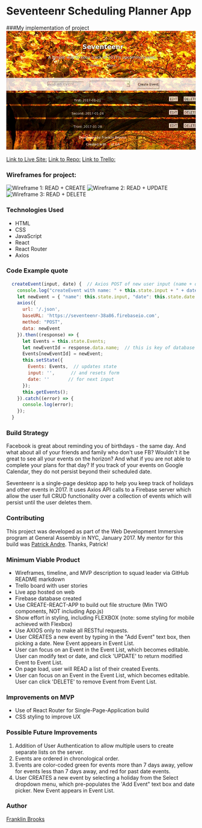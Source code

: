 # Seventeenr Scheduling Planner App

###My implementation of project
  ![Seventeenr Screenshot](https://github.com/franklinbrooks/Seventeenr/blob/master/images/screenshot.png) 

[Link to Live Site:](http://typesetter-sylvia-16076.bitballoon.com/)
[Link to Repo:](https://github.com/franklinbrooks/Seventeenr)
[Link to Trello:](https://trello.com/b/madxhpLU/seventeenr)

### Wireframes for project: 
  ![Wireframe 1: READ + CREATE](https://github.com/franklinbrooks/WDI_HAKUNA_MATATA/blob/master/projects/project2/seventeenr/images/20170113_115557.jpg)
  ![Wireframe 2: READ + UPDATE](https://github.com/franklinbrooks/WDI_HAKUNA_MATATA/blob/master/projects/project2/seventeenr/images/20170113_115612.jpg)
  ![Wireframe 3: READ + DELETE](https://github.com/franklinbrooks/WDI_HAKUNA_MATATA/blob/master/projects/project2/seventeenr/images/20170113_115654.jpg)

### Technologies Used
- HTML
- CSS
- JavaScript
- React
- React Router
- Axios 

### Code Example quote
```javascript
  createEvent(input, date) {  // Axios POST of new user input (name + date)
    console.log("createEvent with name: " + this.state.input + " + date: " + this.state.date);
    let newEvent = { "name": this.state.input, "date": this.state.date };
    axios({
      url: '/.json',
      baseURL: 'https://seventeenr-38a86.firebaseio.com',
      method: "POST",
      data: newEvent
    }).then((response) => {
      let Events = this.state.Events;
      let newEventId = response.data.name;  // this is key of database entry
      Events[newEventId] = newEvent;
      this.setState({
        Events: Events,  // updates state
        input: '',      // and resets form
        date: ''       // for next input
      });
      this.getEvents();
    }).catch((error) => {
      console.log(error);
    });
  }
```` 
### Build Strategy
Facebook is great about reminding you of birthdays - the same day.  And what about all of your friends and family who don't use FB?  Wouldn't it be great to see all your events on the horizon? And what if you are not able to complete your plans for that day? If you track of your events on Google Calendar, they do not persist beyond their scheduled date.

Seventeenr is a single-page desktop app to help you keep track of holidays and other events in 2017. It uses Axios API calls to a Firebase server which allow the user full CRUD functionality over a collection of events which will persist until the user deletes them.

### Contributing
This project was developed as part of the Web Development Immersive program at General Assembly in NYC, January 2017. My mentor for this build was [Patrick Andre](patrick.andre@generalassemb.ly). Thanks, Patrick!

### Minimum Viable Product
- Wireframes, timeline, and MVP description to squad leader via GitHub README markdown
- Trello board with user stories
- Live app hosted on web
- Firebase database created
- Use CREATE-REACT-APP to build out file structure (Min TWO components, NOT including App.js)
- Show effort in styling, including FLEXBOX (note: some styling for mobile achieved with Flexbox)
- Use AXIOS only to make all RESTful requests.
- User CREATES a new event by typing in the "Add Event" text box, then picking a date.  New Event appears in Event List.
- User can focus on an Event in the Event List, which becomes editable. User can modify text or date, and click 'UPDATE' to return modified Event to Event List.
- On page load, user will READ a list of their created Events.
- User can focus on an Event in the Event List, which becomes editable. User can click 'DELETE' to remove Event from Event List.

### Improvements on MVP
- Use of React Router for Single-Page-Application build
- CSS styling to improve UX

### Possible Future Improvements 
  1. Addition of User Authentication to allow multiple users to create separate lists on the server.
  1. Events are ordered in chronological order.
  1. Events are color-coded green for events more than 7 days away, yellow for events less than 7 days away, and red for past date events.
  1. User CREATES a new event by selecting a holiday from the Select dropdown menu, which pre-populates the 'Add Event" text box and date picker.  New Event appears in Event List.

### Author
  [Franklin Brooks](http://www.franklinchristopherbrooks.com) 
